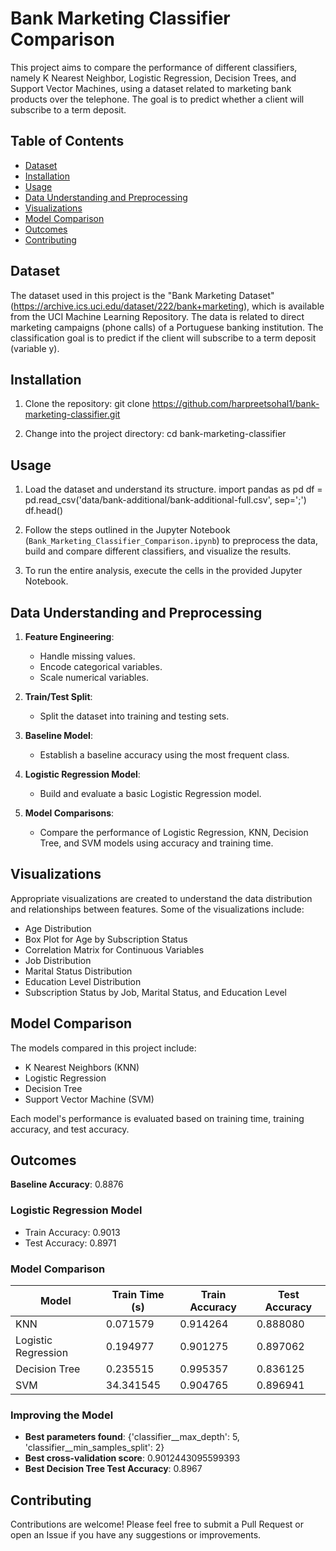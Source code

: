 # Bank Marketing Classifier Comparison

This project aims to compare the performance of different classifiers, namely K Nearest Neighbor, Logistic Regression, Decision Trees, and Support Vector Machines, using a dataset related to marketing bank products over the telephone. The goal is to predict whether a client will subscribe to a term deposit.

## Table of Contents

- [Dataset](#dataset)
- [Installation](#installation)
- [Usage](#usage)
- [Data Understanding and Preprocessing](#data-understanding-and-preprocessing)
- [Visualizations](#visualizations)
- [Model Comparison](#model-comparison)
- [Outcomes](#outcomes)
- [Contributing](#contributing)

## Dataset

The dataset used in this project is the "Bank Marketing Dataset" (https://archive.ics.uci.edu/dataset/222/bank+marketing), which is available from the UCI Machine Learning Repository. The data is related to direct marketing campaigns (phone calls) of a Portuguese banking institution. The classification goal is to predict if the client will subscribe to a term deposit (variable y).

## Installation

1. Clone the repository:
    git clone https://github.com/harpreetsohal1/bank-marketing-classifier.git

2. Change into the project directory:
    cd bank-marketing-classifier


## Usage

1. Load the dataset and understand its structure.
    import pandas as pd
    df = pd.read_csv('data/bank-additional/bank-additional-full.csv', sep=';')
    df.head()

2. Follow the steps outlined in the Jupyter Notebook (`Bank_Marketing_Classifier_Comparison.ipynb`) to preprocess the data, build and compare different classifiers, and visualize the results.

3. To run the entire analysis, execute the cells in the provided Jupyter Notebook.

## Data Understanding and Preprocessing

1. **Feature Engineering**:
   - Handle missing values.
   - Encode categorical variables.
   - Scale numerical variables.

2. **Train/Test Split**:
   - Split the dataset into training and testing sets.

3. **Baseline Model**:
   - Establish a baseline accuracy using the most frequent class.

4. **Logistic Regression Model**:
   - Build and evaluate a basic Logistic Regression model.

5. **Model Comparisons**:
   - Compare the performance of Logistic Regression, KNN, Decision Tree, and SVM models using accuracy and training time.

## Visualizations

Appropriate visualizations are created to understand the data distribution and relationships between features. Some of the visualizations include:
- Age Distribution
- Box Plot for Age by Subscription Status
- Correlation Matrix for Continuous Variables
- Job Distribution
- Marital Status Distribution
- Education Level Distribution
- Subscription Status by Job, Marital Status, and Education Level

## Model Comparison

The models compared in this project include:
- K Nearest Neighbors (KNN)
- Logistic Regression
- Decision Tree
- Support Vector Machine (SVM)

Each model's performance is evaluated based on training time, training accuracy, and test accuracy.


## Outcomes

**Baseline Accuracy**: 0.8876

### Logistic Regression Model

- Train Accuracy: 0.9013
- Test Accuracy: 0.8971

### Model Comparison

| Model                 | Train Time (s) | Train Accuracy | Test Accuracy |
|-----------------------|----------------|----------------|---------------|
| KNN                   | 0.071579       | 0.914264       | 0.888080      |
| Logistic Regression   | 0.194977       | 0.901275       | 0.897062      |
| Decision Tree         | 0.235515       | 0.995357       | 0.836125      |
| SVM                   | 34.341545      | 0.904765       | 0.896941      |

### Improving the Model

- **Best parameters found**:  {'classifier__max_depth': 5, 'classifier__min_samples_split': 2}
- **Best cross-validation score**:  0.9012443095599393
- **Best Decision Tree Test Accuracy**: 0.8967

## Contributing

Contributions are welcome! Please feel free to submit a Pull Request or open an Issue if you have any suggestions or improvements.
